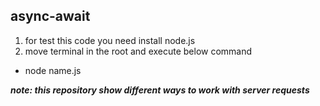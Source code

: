 ## async-await

1. for test this code you need install node.js 
2. move terminal in the root and execute below command
  * node name.js


***note: this repository show different ways to work with server requests***
